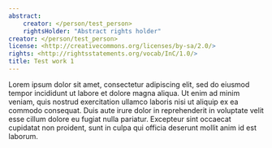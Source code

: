```yaml
---
abstract:
    creator: </person/test_person>
    rightsHolder: "Abstract rights holder"
creator: </person/test_person>
license: <http://creativecommons.org/licenses/by-sa/2.0/>
rights: <http://rightsstatements.org/vocab/InC/1.0/>
title: Test work 1
---
```


Lorem ipsum dolor sit amet, consectetur adipiscing elit, sed do eiusmod tempor incididunt ut labore et dolore magna aliqua. Ut enim ad minim veniam, quis nostrud exercitation ullamco laboris nisi ut aliquip ex ea commodo consequat. Duis aute irure dolor in reprehenderit in voluptate velit esse cillum dolore eu fugiat nulla pariatur. Excepteur sint occaecat cupidatat non proident, sunt in culpa qui officia deserunt mollit anim id est laborum.

